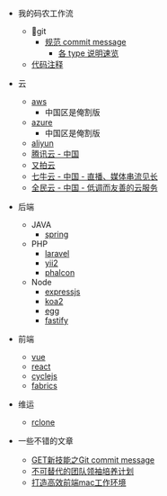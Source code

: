 <!-- layout: '' -->
<!-- title: '' -->
<!-- date: '' -->
<!-- tags: ['blog'] -->
<!-- sidebar -->

- 我的码农工作流
  - git
    - [规范 commit message](/workflow/git/commit.md)
      - [各 type 说明速览](/workflow/git/commit.md#type)
  - [代码注释](/workflow/code.comment.md)

- 云
  - [aws](https://aws.amazon.com/)
    - 中国区是俺割版
  - [azure](https://azure.microsoft.com/)
    - 中国区是俺割版
  - [aliyun](https://www.aliyun.com/)
  - [腾讯云 - 中国](https://cloud.tencent.com/)
  - [又拍云](https://www.upyun.com/)
  - [七牛云 - 中国 - 直播、媒体串流见长](https://www.qiniu.com/)
  - [全民云 - 中国 - 低调而友善的云服务](https://www.ucloud.cn/)
- 后端
  - JAVA
    - [spring](https://github.com/spring-projects/spring-framework)
  - PHP
    - [laravel](https://github.com/laravel/laravel)
    - [yii2](https://github.com/yiisoft/yii2)
    - [phalcon](https://github.com/phalcon/cphalcon)
  - Node
    - [expressjs](https://github.com/expressjs/express)
    - [koa2](https://github.com/koajs/koa)
    - [egg](https://github.com/eggjs/egg/)
    - [fastify](https://github.com/fastify/fastify)

- 前端
  - [vue](https://github.com/vuejs/vue)
  - [react](https://github.com/facebook/react)
  - [cyclejs](https://github.com/cyclejs/cyclejs)
  - [fabrics](https://github.com/kangax/fabric.js)

- 维运
  - [rclone](https://rclone.org/docs/#fast-list)

- 一些不错的文章
  - [GET新技能之Git commit message](https://github.com/jiayisheji/blog/issues/12)
  - [不可替代的团队领袖培养计划](https://leader.js.cool/#/)
  - [打造高效前端mac工作环境](http://cloudstone.xin/2016/04/12/%E6%89%93%E9%80%A0%E9%AB%98%E6%95%88%E5%89%8D%E7%AB%AFmac%E5%B7%A5%E4%BD%9C%E7%8E%AF%E5%A2%83/)
